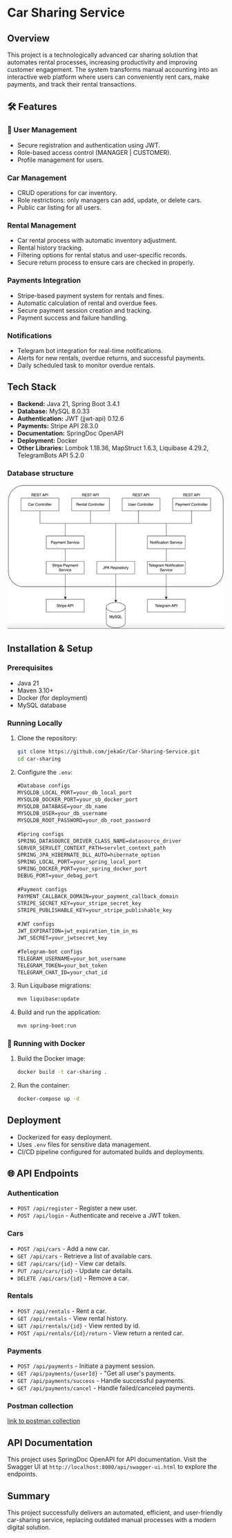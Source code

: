 # Car Sharing Service

## Overview

This project is a technologically advanced car sharing solution that automates rental processes, increasing productivity and improving customer engagement. The system transforms manual accounting into an interactive web platform where users can conveniently rent cars, make payments, and track their rental transactions.

## 🛠️ Features

### 👤 User Management
- Secure registration and authentication using JWT.
- Role-based access control (MANAGER | CUSTOMER).
- Profile management for users.

###  Car Management
- CRUD operations for car inventory.
- Role restrictions: only managers can add, update, or delete cars.
- Public car listing for all users.

### Rental Management
- Car rental process with automatic inventory adjustment.
- Rental history tracking.
- Filtering options for rental status and user-specific records.
- Secure return process to ensure cars are checked in properly.

### Payments Integration
- Stripe-based payment system for rentals and fines.
- Automatic calculation of rental and overdue fees.
- Secure payment session creation and tracking.
- Payment success and failure handling.

### Notifications
- Telegram bot integration for real-time notifications.
- Alerts for new rentals, overdue returns, and successful payments.
- Daily scheduled task to monitor overdue rentals.

## Tech Stack
- **Backend:** Java 21, Spring Boot 3.4.1
- **Database:** MySQL 8.0.33
- **Authentication:** JWT (jjwt-api) 0.12.6
- **Payments:** Stripe API 28.3.0
- **Documentation:** SpringDoc OpenAPI
- **Deployment:** Docker
- **Other Libraries:** Lombok 1.18.36, MapStruct 1.6.3, Liquibase 4.29.2, TelegramBots API 5.2.0

### Database structure
![architecture.png](src/main/resources/images/architecture.png)

## Installation & Setup

### Prerequisites
- Java 21
- Maven 3.10+
- Docker (for deployment)
- MySQL database

### Running Locally
1. Clone the repository:
   ```sh
   git clone https://github.com/jekaGr/Car-Sharing-Service.git
   cd car-sharing
   ```
2. Configure the `.env`:
   ```env
   #Database configs
   MYSQLDB_LOCAL_PORT=your_db_local_port
   MYSQLDB_DOCKER_PORT=your_sb_docker_port
   MYSQLDB_DATABASE=your_db_name
   MYSQLDB_USER=your_db_username
   MYSQLDB_ROOT_PASSWORD=your_db_root_password

   #Spring configs
   SPRING_DATASOURCE_DRIVER_CLASS_NAME=datasource_driver
   SERVER_SERVLET_CONTEXT_PATH=servlet_context_path
   SPRING_JPA_HIBERNATE_DLL_AUTO=hibernate_option
   SPRING_LOCAL_PORT=your_spring_local_port
   SPRING_DOCKER_PORT=your_spring_docker_port
   DEBUG_PORT=your_debag_port

   #Payment configs
   PAYMENT_CALLBACK_DOMAIN=your_payment_callback_domain
   STRIPE_SECRET_KEY=your_stripe_secret_key
   STRIPE_PUBLISHABLE_KEY=your_stripe_publishable_key

   #JWT configs
   JWT_EXPIRATION=jwt_expiration_tim_in_ms
   JWT_SECRET=your_jwtsecret_key

   #Telegram-bot configs
   TELEGRAM_USERNAME=your_bot_username
   TELEGRAM_TOKEN=your_bot_token
   TELEGRAM_CHAT_ID=your_chat_id
   ```
3. Run Liquibase migrations:
   ```sh
   mvn liquibase:update
   ```
4. Build and run the application:
   ```sh
   mvn spring-boot:run
   ```

### 🐳 Running with Docker
1. Build the Docker image:
   ```sh
   docker build -t car-sharing .
   ```
2. Run the container:
   ```sh
   docker-compose up -d
   ```

## Deployment
- Dockerized for easy deployment.
- Uses `.env` files for sensitive data management.
- CI/CD pipeline configured for automated builds and deployments.

## 🌐 API Endpoints

### Authentication
- `POST /api/register` - Register a new user.
- `POST /api/login` - Authenticate and receive a JWT token.

### Cars
- `POST /api/cars` - Add a new car.
- `GET /api/cars` - Retrieve a list of available cars.
- `GET /api/cars/{id}` - View car details.
- `PUT /api/cars/{id}` - Update car details.
- `DELETE /api/cars/{id}` - Remove a car.

### Rentals
- `POST /api/rentals` - Rent a car.
- `GET /api/rentals` - View rental history.
- `GET /api/rentals/{id}` - View rented by id.
- `POST /api/rentals/{id}/return` - View return a rented car.

### Payments
- `POST /api/payments` - Initiate a payment session.
- `GET /api/payments/{userId}` - "Get all user's payments.
- `GET /api/payments/success` - Handle successful payments.
- `GET /api/payments/cancel` - Handle failed/canceled payments.

### Postman collection
[link to postman collection](src/main/resources/postman/car_sharing.postman_collection.json)

## API Documentation

This project uses SpringDoc OpenAPI for API documentation. Visit the Swagger UI at `http://localhost:8080/api/swagger-ui.html` to explore the endpoints.

## Summary
This project successfully delivers an automated, efficient, and user-friendly car-sharing service, replacing outdated manual processes with a modern digital solution.